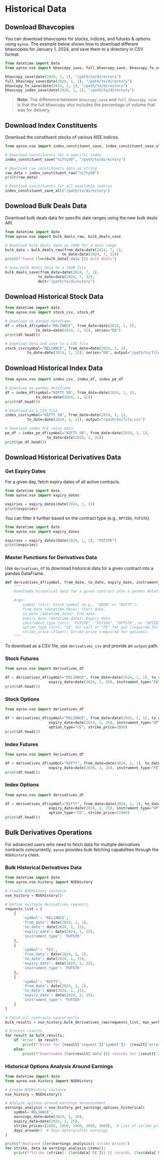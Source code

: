 # Historical Data

## Download Bhavcopies

You can download bhavcopies for stocks, indices, and futures & options using `aynse`. The example below shows how to download different bhavcopies for January 1, 2024, and save them to a directory in CSV format.

```python
from datetime import date
from aynse.nse import bhavcopy_save, full_bhavcopy_save, bhavcopy_fo_save, bhavcopy_index_save

bhavcopy_save(date(2024, 1, 1), "/path/to/directory")
full_bhavcopy_save(date(2024, 1, 1), "/path/to/directory")
bhavcopy_fo_save(date(2024, 1, 1), "/path/to/directory")
bhavcopy_index_save(date(2024, 1, 1), "/path/to/directory")
```

> **Note:** The difference between `bhavcopy_save` and `full_bhavcopy_save` is that the full bhavcopy also includes the percentage of volume that was for delivery.

## Download Index Constituents

Download the constituent stocks of various NSE indices.

```python
from aynse.nse import index_constituent_save, index_constituent_save_all, index_constituent_raw

# Download constituents for a specific index
index_constituent_save("nifty50", "/path/to/directory")

# Download raw constituents data as string
raw_data = index_constituent_raw("nifty50")
print(raw_data)

# Download constituents for all available indices
index_constituent_save_all("/path/to/directory")
```

## Download Bulk Deals Data

Download bulk deals data for specific date ranges using the new bulk deals API.

```python
from datetime import date
from aynse.nse import bulk_deals_raw, bulk_deals_save

# Download bulk deals data as JSON for a date range
bulk_data = bulk_deals_raw(from_date=date(2024, 7, 1), 
                          to_date=date(2024, 7, 31))
print(f"Found {len(bulk_data['data'])} bulk deals")

# Save bulk deals data to a JSON file
bulk_deals_save(from_date=date(2024, 7, 1), 
               to_date=date(2024, 7, 31), 
               dest="/path/to/directory")
```

## Download Historical Stock Data

```python
from datetime import date
from aynse.nse import stock_csv, stock_df

# Download as pandas dataframe
df = stock_df(symbol="RELIANCE", from_date=date(2024, 1, 1),
              to_date=date(2024, 1, 31), series="EQ")
print(df.head())

# Download data and save to a CSV file
stock_csv(symbol="RELIANCE", from_date=date(2024, 1, 1),
          to_date=date(2024, 1, 31), series="EQ", output="/path/to/file.csv")
```

## Download Historical Index Data

```python
from aynse.nse import index_csv, index_df, index_pe_df

# Download as pandas dataframe
df = index_df(symbol="NIFTY 50", from_date=date(2024, 1, 1),
              to_date=date(2024, 1, 31))
print(df.head())

# Download as a CSV file
index_csv(symbol="NIFTY 50", from_date=date(2024, 1, 1),
          to_date=date(2024, 1, 31), output="/path/to/file.csv")

# Download index P/E ratio data
pe_df = index_pe_df(symbol="NIFTY 50", from_date=date(2024, 1, 1),
                   to_date=date(2024, 1, 31))
print(pe_df.head())
```

## Download Historical Derivatives Data

### Get Expiry Dates

For a given day, fetch expiry dates of all active contracts.

```python
from datetime import date
from aynse.nse import expiry_dates

expiries = expiry_dates(date(2024, 1, 1))
print(expiries)
```

You can filter it further based on the contract type (e.g., `OPTIDX`, `FUTSTK`).

```python
from datetime import date
from aynse.nse import expiry_dates

expiries = expiry_dates(date(2024, 1, 1), "FUTSTK")
print(expiries)
```

### Master Functions for Derivatives Data

Use `derivatives_df` to download historical data for a given contract into a pandas DataFrame.

```python
def derivatives_df(symbol, from_date, to_date, expiry_date, instrument_type, option_type, strike_price):
    """
    Downloads historical data for a given contract into a pandas dataframe.

    Args:
        symbol (str): Stock symbol (e.g., "SBIN" or "NIFTY").
        from_date (datetime.date): Start date.
        to_date (datetime.date): End date.
        expiry_date (datetime.date): Expiry date.
        instrument_type (str): "FUTSTK", "FUTIDX", "OPTSTK", or "OPTIDX".
        option_type (str): "CE" for call or "PE" for put (required for options).
        strike_price (float): Strike price (required for options).
    """
```

To download as a CSV file, use `derivatives_csv` and provide an `output` path.

### Stock Futures

```python
from aynse.nse import derivatives_df

df = derivatives_df(symbol="RELIANCE", from_date=date(2024, 1, 1), to_date=date(2024, 1, 31),
                    expiry_date=date(2024, 1, 25), instrument_type="FUTSTK")
print(df.head())
```

### Stock Options

```python
from aynse.nse import derivatives_df

df = derivatives_df(symbol="RELIANCE", from_date=date(2024, 1, 1), to_date=date(2024, 1, 31),
                    expiry_date=date(2024, 1, 25), instrument_type="OPTSTK", 
                    option_type="CE", strike_price=2800)
print(df.head())
```

### Index Futures

```python
from aynse.nse import derivatives_df

df = derivatives_df(symbol="NIFTY", from_date=date(2024, 1, 1), to_date=date(2024, 1, 31),
                    expiry_date=date(2024, 1, 25), instrument_type="FUTIDX")
print(df.head())
```

### Index Options

```python
from aynse.nse import derivatives_df

df = derivatives_df(symbol="NIFTY", from_date=date(2024, 1, 1), to_date=date(2024, 1, 31),
                    expiry_date=date(2024, 1, 25), instrument_type="OPTIDX", 
                    option_type="CE", strike_price=21000)
print(df.head())
```

## Bulk Derivatives Operations

For advanced users who need to fetch data for multiple derivatives contracts concurrently, `aynse` provides bulk fetching capabilities through the `NSEHistory` class.

### Bulk Historical Derivatives Data

```python
from datetime import date
from aynse.nse.history import NSEHistory

# Create NSEHistory instance
nse_history = NSEHistory()

# Define multiple derivatives requests
requests_list = [
    {
        'symbol': 'RELIANCE',
        'from_date': date(2024, 1, 1),
        'to_date': date(2024, 1, 31),
        'expiry_date': date(2024, 1, 25),
        'instrument_type': 'FUTSTK'
    },
    {
        'symbol': 'TCS',
        'from_date': date(2024, 1, 1), 
        'to_date': date(2024, 1, 31),
        'expiry_date': date(2024, 1, 25),
        'instrument_type': 'FUTSTK'
    },
    {
        'symbol': 'NIFTY',
        'from_date': date(2024, 1, 1),
        'to_date': date(2024, 1, 31), 
        'expiry_date': date(2024, 1, 25),
        'instrument_type': 'FUTIDX'
    }
]

# Fetch all contracts concurrently
bulk_results = nse_history.bulk_derivatives_raw(requests_list, max_workers=3)

# Process results
for result in bulk_results:
    if 'error' in result:
        print(f"Error for {result['request']['symbol']}: {result['error']}")
    else:
        print(f"Downloaded {len(result['data'])} records for {result['request']['symbol']}")
```

### Historical Options Analysis Around Earnings

```python
from datetime import date
from aynse.nse.history import NSEHistory

# Create NSEHistory instance
nse_history = NSEHistory()

# Analyze options around earnings announcement
earnings_analysis = nse_history.get_earnings_options_historical(
    symbol='RELIANCE',
    earnings_date=date(2024, 1, 19),
    expiry_date=date(2024, 1, 25),
    strike_prices=[2800, 2850, 2900, 2950, 3000],  # List of strike prices
    days_around=7  # Days before/after earnings
)

print(f"Analyzed {len(earnings_analysis)} strike prices")
for strike, data in earnings_analysis.items():
    print(f"Strike {strike}: {len(data['CE'])} CE records, {len(data['PE'])} PE records")
```
